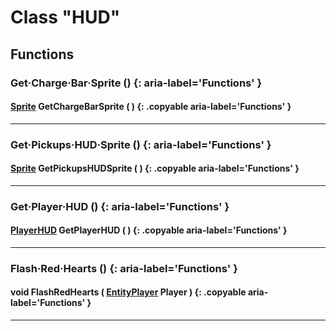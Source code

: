 # Class "HUD"

## Functions

### Get·Charge·Bar·Sprite () {: aria-label='Functions' }
#### [Sprite](Sprite.md) GetChargeBarSprite ( ) {: .copyable aria-label='Functions' }

___
### Get·Pickups·HUD·Sprite () {: aria-label='Functions' }
#### [Sprite](Sprite.md) GetPickupsHUDSprite ( ) {: .copyable aria-label='Functions' }

___
### Get·Player·HUD () {: aria-label='Functions' }
#### [PlayerHUD](PlayerHUD.md) GetPlayerHUD ( ) {: .copyable aria-label='Functions' }

___
### Flash·Red·Hearts () {: aria-label='Functions' }
#### void FlashRedHearts ( [EntityPlayer](EntityPlayer.md) Player ) {: .copyable aria-label='Functions' }

___